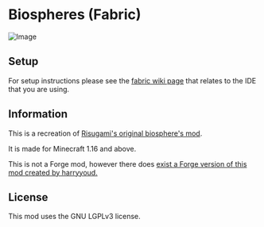# Biospheres (Fabric)

![Image](https://media.discordapp.net/attachments/720484491390615613/725637966881620019/unknown.png)

## Setup

For setup instructions please see the [fabric wiki page](https://fabricmc.net/wiki/tutorial:setup) that relates to the IDE that you are using.

## Information

This is a recreation of [Risugami's original biosphere's mod](https://www.minecraftforum.net/forums/mapping-and-modding-java-edition/minecraft-mods/1272333-risugamis-mods-updated).

It is made for Minecraft 1.16 and above.

This is not a Forge mod, however there does [exist a Forge version of this mod created by harryyoud.](https://github.com/harryyoud/biospheres)

## License

This mod uses the GNU LGPLv3 license.
